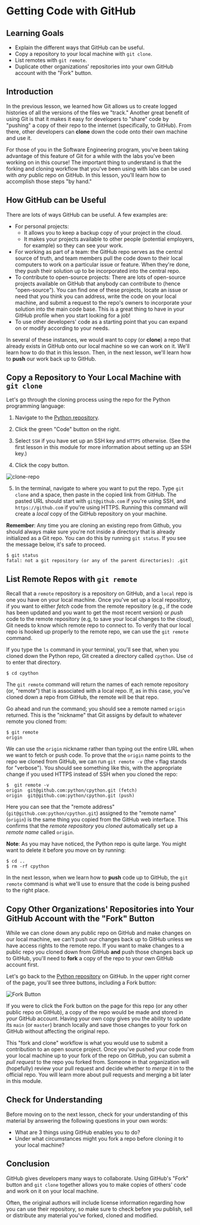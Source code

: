 # Getting Code with GitHub

## Learning Goals

- Explain the different ways that GitHub can be useful.
- Copy a repository to your local machine with `git clone`.
- List remotes with `git remote`.
- Duplicate other organizations' repositories into your own GitHub account with
  the "Fork" button.

## Introduction

In the previous lesson, we learned how Git allows us to create logged histories
of all the versions of the files we "track." Another great benefit of using Git
is that it makes it easy for developers to "share" code by "pushing" a copy of
their repo to the internet (specifically, to GitHub). From there, other
developers can **clone** down the code onto their own machine and use it.

For those of you in the Software Engineering program, you've been taking
advantage of this feature of Git for a while with the labs you've been working
on in this course! The important thing to understand is that the forking and
cloning workflow that you've been using with labs can be used with _any_ public
repo on GitHub. In this lesson, you'll learn how to accomplish those steps "by
hand."

## How GitHub can be Useful

There are lots of ways GitHub can be useful. A few examples are:

- For personal projects:
  - It allows you to keep a backup copy of your project in the cloud.
  - It makes your projects available to other people (potential employers, for
    example) so they can see your work.
- For working as part of a team: the GitHub repo serves as the central source of
  truth, and team members pull the code down to their local computers to work on
  a particular issue or feature. When they're done, they push their solution up
  to be incorporated into the central repo.
- To contribute to open-source projects: There are lots of open-source projects
  available on GitHub that anybody can contribute to (hence "open-source"). You
  can find one of these projects, locate an issue or need that you think you can
  address, write the code on your local machine, and submit a request to the
  repo's owners to incorporate your solution into the main code base. This is a
  great thing to have in your GitHub profile when you start looking for a job!
- To use other developers' code as a starting point that you can expand on or
  modify according to your needs.

In several of these instances, we would want to copy (or **clone**) a repo that
already exists in GitHub onto our local machine so we can work on it. We'll
learn how to do that in this lesson. Then, in the next lesson, we'll learn how
to **push** our work back up to GitHub.

## Copy a Repository to Your Local Machine with `git clone`

Let's go through the cloning process using the repo for the Python programming
language:

1) Navigate to the [Python repository](https://github.com/python/cpython).

2) Click the green "Code" button on the right.

3) Select `SSH` if you have set up an SSH key and `HTTPS` otherwise. (See the
   first lesson in this module for more information about setting up an SSH
   key.)

4) Click the copy button.

![clone-repo](https://curriculum-content.s3.amazonaws.com/phase-0/completing-assignments/clone-repo.gif)

5) In the terminal, navigate to where you want to put the repo. Type `git clone`
   and a space, then paste in the copied link from GitHub. The pasted URL should
   start with `git@github.com` if you're using SSH, and `https://github.com` if
   you're using HTTPS. Running this command will create a _local_ copy of the
   GitHub repository on your machine.

**Remember**: Any time you are cloning an existing repo from Github, you should
always make sure you're not inside a directory that is already initialized as a
Git repo. You can do this by running `git status`. If you see the message below,
it's safe to proceed.

```console
$ git status
fatal: not a git repository (or any of the parent directories): .git
```

## List Remote Repos with `git remote`

Recall that a `remote` repository is a repository on GitHub, and a `local` repo
is one you have on your local machine. Once you've set up a local repository, if
you want to either _fetch_ code from the remote repository (e.g., if the code
has been updated and you want to get the most recent version) or _push_ code to
the remote repository (e.g, to save your local changes to the cloud), Git needs
to know which remote repo to connect to. To verify that our local repo is hooked
up properly to the remote repo, we can use the `git remote` command.

If you type the `ls` command in your terminal, you'll see that, when you cloned
down the Python repo, Git created a directory called `cpython`. Use `cd` to
enter that directory.

```console
$ cd cpython
```

The `git remote` command will return the names of each remote repository (or,
"remote") that is associated with a local repo. If, as in this case, you've
cloned down a repo from GitHub, the remote will be that repo.

Go ahead and run the command; you should see a remote named `origin` returned.
This is the "nickname" that Git assigns by default to whatever remote you cloned
from:

```console
$ git remote
origin
```

We can use the `origin` nickname rather than typing out the entire URL when we
want to fetch or push code. To prove that the `origin` name points to the repo
we cloned from GitHub, we can run `git remote -v` (the `v` flag stands for
"verbose"). You should see something like this, with the appropriate change if
you used HTTPS instead of SSH when you cloned the repo:

```console
$  git remote -v
origin	git@github.com:python/cpython.git (fetch)
origin	git@github.com:python/cpython.git (push)
```

Here you can see that the "remote address" (`git@github.com:python/cpython.git`)
assigned to the "remote name" (`origin`) is the same thing you copied from the
GitHub web interface. This confirms that the _remote repository_ you _cloned_
automatically set up a _remote name_ called `origin`.

**Note**: As you may have noticed, the Python repo is quite large. You might
want to delete it before you move on by running:

```console
$ cd ..
$ rm -rf cpython
```

In the next lesson, when we learn how to **push** code up to GitHub, the `git
remote` command is what we'll use to ensure that the code is being pushed to the
right place.

## Copy Other Organizations' Repositories into Your GitHub Account with the "Fork" Button

While we can clone down any public repo on GitHub and make changes on our local
machine, we can't push our changes back up to GitHub unless we have access
rights to the remote repo. If you want to make changes to a public repo you
cloned down from GitHub **and** push those changes back up to GitHub, you'll
need to **fork** a copy of the repo to your own GitHub account first.

Let's go back to the [Python repository](https://github.com/python/cpython) on
GitHub. In the upper right corner of the page, you'll see three buttons,
including a Fork button:

![Fork Button](http://readme-pics.s3.amazonaws.com/fork_button.jpg)

If you were to click the Fork button on the page for this repo (or any other
public repo on GitHub), a copy of the repo would be made and stored in _your_
GitHub account. Having your own copy gives you the ability to update its `main`
(or `master`) branch locally and save those changes to your fork on GitHub
without affecting the original repo.

This "fork and clone" workflow is what you would use to submit a contribution to
an open source project. Once you've pushed your code from your local machine up
to your fork of the repo on GitHub, you can submit a _pull request_ to the repo
you forked from. Someone in that organization will (hopefully) review your pull
request and decide whether to _merge_ it in to the official repo. You will learn
more about pull requests and merging a bit later in this module.

## Check for Understanding

Before moving on to the next lesson, check for your understanding of this material
by answering the following questions in your own words:

- What are 3 things using GitHub enables you to do?
- Under what circumstances might you fork a repo before cloning it to your local
  machine?

## Conclusion

GitHub gives developers many ways to collaborate. Using GitHub's "Fork" button
and `git clone` together allows you to make copies of others' code and work on
it on your local machine.

Often, the original authors will include license information regarding how you
can use their repository, so make sure to check before you publish, sell or
distribute any material you've forked, cloned and modified.

